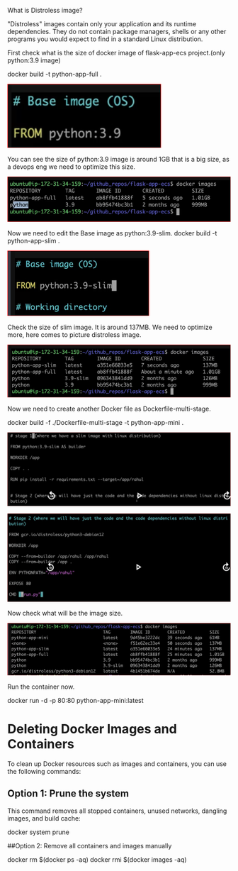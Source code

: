 What is Distroless image?


"Distroless" images contain only your application and its runtime dependencies. They do not contain package managers, shells or any other programs you would expect to find in a standard Linux distribution.



First check what is the size of docker image of flask-app-ecs project.(only python:3.9 image)

docker build -t python-app-full .

![alt text](image-6.png)


You can see the size of python:3.9 image is around 1GB that is a big size, as a devops eng we need to optimize this size.


![alt text](image.png)


Now we need to edit the Base image as python:3.9-slim.
docker build -t python-app-slim .

![alt text](image-1.png)


Check the size of slim image. It is around 137MB. We need to optimize more, here comes to picture distroless image.

![alt text](image-2.png)


Now we need to create another Docker file as Dockerfile-multi-stage.

docker build -f ./Dockerfile-multi-stage -t python-app-mini .



![alt text](image-3.png)

![alt text](image-4.png)


Now check what will be the image size.

![alt text](image-5.png)


Run the container now.

docker run -d -p 80:80 python-app-mini:latest



# Deleting Docker Images and Containers

To clean up Docker resources such as images and containers, you can use the following commands:

## Option 1: Prune the system

This command removes all stopped containers, unused networks, dangling images, and build cache:

docker system prune

##Option 2: Remove all containers and images manually

docker rm $(docker ps -aq)
docker rmi $(docker images -aq)






